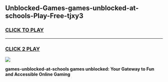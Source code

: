 
## Unblocked-Games-games-unblocked-at-schools-Play-Free-tjxy3
<h3>
<a href="https://premium76.site?title=games-unblocked-at-schools&ref=18A1">CLICK TO PLAY</a></h3>
<hr>

<h3>
<a href="https://premium76.site?title=games-unblocked-at-schools&ref=18A1">CLICK 2 PLAY</a>
  
</h3>

<a href="https://premium76.site?title=games-unblocked-at-schools&ref=18A1"><img src="https://clearcache.store/games.png"></a>


**games-unblocked-at-schools games unblocked: Your Gateway to Fun and Accessible Online Gaming**
